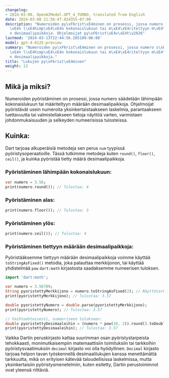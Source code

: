 ```yaml
---
changelog:
- 2024-03-08, OpenAIModel.GPT_4_TURBO, translated from English
date: 2024-03-08 21:56:47.024355-07:00
description: "Numeroiden py\xF6rist\xE4minen on prosessi, jossa numero s\xE4\xE4det\xE4\
  \xE4n l\xE4himp\xE4\xE4n kokonaislukuun tai m\xE4\xE4riteltyyn m\xE4\xE4r\xE4\xE4\
  n desimaalipaikkoja. Ohjelmoijat py\xF6rist\xE4v\xE4t\u2026"
lastmod: '2024-03-13T22:44:56.265109-06:00'
model: gpt-4-0125-preview
summary: "Numeroiden py\xF6rist\xE4minen on prosessi, jossa numero s\xE4\xE4det\xE4\
  \xE4n l\xE4himp\xE4\xE4n kokonaislukuun tai m\xE4\xE4riteltyyn m\xE4\xE4r\xE4\xE4\
  n desimaalipaikkoja."
title: "Lukujen py\xF6rist\xE4minen"
weight: 13
---
```


## Mikä ja miksi?

Numeroiden pyöristäminen on prosessi, jossa numero säädetään lähimpään kokonaislukuun tai määriteltyyn määrään desimaalipaikkoja. Ohjelmoijat pyöristävät usein numeroita yksinkertaistaakseen laskelmia, parantaakseen luettavuutta tai valmistellakseen tietoja näyttöä varten, varmistaen johdonmukaisuuden ja selkeyden numeerisissa tulosteissa.

## Kuinka:

Dart tarjoaa alkuperäisiä metodeja sen perus `num` tyypissä pyöristysoperaatioille. Tässä tutkimme metodeja kuten `round()`, `floor()`, `ceil()`, ja kuinka pyöristää tietty määrä desimaalipaikkoja.

### Pyöristäminen lähimpään kokonaislukuun:

```dart
var numero = 3.56;
print(numero.round()); // Tulostaa: 4
```

### Pyöristäminen alas:

```dart
print(numero.floor()); // Tulostaa: 3
```

### Pyöristäminen ylös:

```dart
print(numero.ceil()); // Tulostaa: 4
```

### Pyöristäminen tiettyyn määrään desimaalipaikkoja:

Pyöristääksemme tiettyyn määrään desimaalipaikkoja voimme käyttää `toStringAsFixed()` metodia, joka palauttaa merkkijonon, tai käyttää yhdistelmää `pow` `dart:math` kirjastosta saadaksemme numeerisen tuloksen.

```dart
import 'dart:math';

var numero = 3.56789;
String pyoristettyMerkkijono = numero.toStringAsFixed(2); // Näyttötarkoituksiin
print(pyoristettyMerkkijono); // Tulostaa: 3.57

double pyoristettyNumero = double.parse(pyoristettyMerkkijono);
print(pyoristettyNumero); // Tulostaa: 3.57

// Vaihtoehtoisesti, numeeriseen tulokseen:
double pyoristettyDesimaaleihin = (numero * pow(10, 2)).round().toDouble() / pow(10, 2);
print(pyoristettyDesimaaleihin); // Tulostaa: 3.57
```

Vaikka Dartin peruskirjasto kattaa suurimman osan pyöristystarpeista tehokkaasti, monimutkaisempiin matemaattisiin toimituksiin tai tarkkoihin pyöristysvaatimuksiin `decimal` kirjasto voi olla hyödyllinen. `Decimal` kirjasto tarjoaa helpon tavan työskennellä desimaalilukujen kanssa menettämättä tarkkuutta, mikä on erityisen kätevää taloudellisissa laskelmissa, mutta yksinkertaisiin pyöristysmenetelmiin, kuten esitetty, Dartin perustoiminnot ovat yleensä riittäviä.
